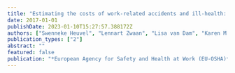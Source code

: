 ```yaml
---
title: "Estimating the costs of work-related accidents and ill-health: An analysis of European data sources"
date: 2017-01-01
publishDate: 2023-01-10T15:27:57.388172Z
authors: ["Swenneke Heuvel", "Lennart Zwaan", "Lisa van Dam", "Karen M Oude Hengel", "Iris Eekhout", "Martijn L van Emmerik", "C Oldenburg", "C Brück", "P Janowski", "C Wilhelm"]
publication_types: ["2"]
abstract: ""
featured: false
publication: "*European Agency for Safety and Health at Work (EU-OSHA)*"
---
```


